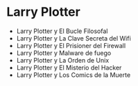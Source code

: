 # Larry Plotter

* Larry Plotter y El Bucle Filosofal
* Larry Plotter y La Clave Secreta del Wifi
* Larry Plotter y El Prisioner del Firewall
* Larry Plotter y Malware de fuego
* Larry Plotter y La Orden de Unix
* Larry Plotter y El Misterio del Hacker
* Larry Plotter y Los Comics de la Muerte
